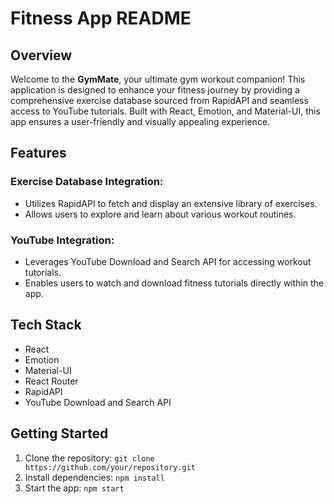 # Fitness App README

## Overview

Welcome to the **GymMate**, your ultimate gym workout companion! This application is designed to enhance your fitness journey by providing a comprehensive exercise database sourced from RapidAPI and seamless access to YouTube tutorials. Built with React, Emotion, and Material-UI, this app ensures a user-friendly and visually appealing experience.

## Features

### Exercise Database Integration:
- Utilizes RapidAPI to fetch and display an extensive library of exercises.
- Allows users to explore and learn about various workout routines.

### YouTube Integration:
- Leverages YouTube Download and Search API for accessing workout tutorials.
- Enables users to watch and download fitness tutorials directly within the app.

## Tech Stack

- React
- Emotion
- Material-UI
- React Router
- RapidAPI
- YouTube Download and Search API

## Getting Started

1. Clone the repository: `git clone https://github.com/your/repository.git`
2. Install dependencies: `npm install`
3. Start the app: `npm start`

